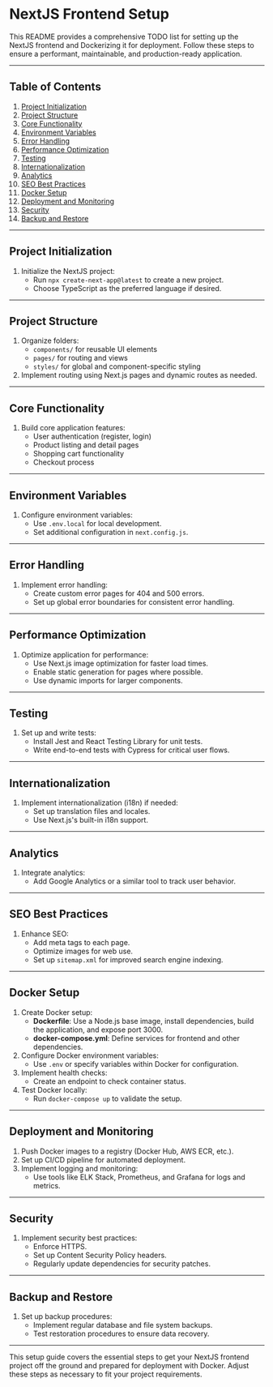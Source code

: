 # NextJS Frontend Setup

This README provides a comprehensive TODO list for setting up the NextJS frontend and Dockerizing it for deployment. Follow these steps to ensure a performant, maintainable, and production-ready application.

---

## Table of Contents

1. [Project Initialization](#project-initialization)
2. [Project Structure](#project-structure)
3. [Core Functionality](#core-functionality)
4. [Environment Variables](#environment-variables)
5. [Error Handling](#error-handling)
6. [Performance Optimization](#performance-optimization)
7. [Testing](#testing)
8. [Internationalization](#internationalization)
9. [Analytics](#analytics)
10. [SEO Best Practices](#seo-best-practices)
11. [Docker Setup](#docker-setup)
12. [Deployment and Monitoring](#deployment-and-monitoring)
13. [Security](#security)
14. [Backup and Restore](#backup-and-restore)

---

## Project Initialization

1. Initialize the NextJS project:
   - Run `npx create-next-app@latest` to create a new project.
   - Choose TypeScript as the preferred language if desired.

---

## Project Structure

1. Organize folders:
   - `components/` for reusable UI elements
   - `pages/` for routing and views
   - `styles/` for global and component-specific styling
2. Implement routing using Next.js pages and dynamic routes as needed.

---

## Core Functionality

1. Build core application features:
   - User authentication (register, login)
   - Product listing and detail pages
   - Shopping cart functionality
   - Checkout process

---

## Environment Variables

1. Configure environment variables:
   - Use `.env.local` for local development.
   - Set additional configuration in `next.config.js`.

---

## Error Handling

1. Implement error handling:
   - Create custom error pages for 404 and 500 errors.
   - Set up global error boundaries for consistent error handling.

---

## Performance Optimization

1. Optimize application for performance:
   - Use Next.js image optimization for faster load times.
   - Enable static generation for pages where possible.
   - Use dynamic imports for larger components.

---

## Testing

1. Set up and write tests:
   - Install Jest and React Testing Library for unit tests.
   - Write end-to-end tests with Cypress for critical user flows.

---

## Internationalization

1. Implement internationalization (i18n) if needed:
   - Set up translation files and locales.
   - Use Next.js's built-in i18n support.

---

## Analytics

1. Integrate analytics:
   - Add Google Analytics or a similar tool to track user behavior.

---

## SEO Best Practices

1. Enhance SEO:
   - Add meta tags to each page.
   - Optimize images for web use.
   - Set up `sitemap.xml` for improved search engine indexing.

---

## Docker Setup

1. Create Docker setup:
   - **Dockerfile**: Use a Node.js base image, install dependencies, build the application, and expose port 3000.
   - **docker-compose.yml**: Define services for frontend and other dependencies.
2. Configure Docker environment variables:
   - Use `.env` or specify variables within Docker for configuration.
3. Implement health checks:
   - Create an endpoint to check container status.
4. Test Docker locally:
   - Run `docker-compose up` to validate the setup.

---

## Deployment and Monitoring

1. Push Docker images to a registry (Docker Hub, AWS ECR, etc.).
2. Set up CI/CD pipeline for automated deployment.
3. Implement logging and monitoring:
   - Use tools like ELK Stack, Prometheus, and Grafana for logs and metrics.

---

## Security

1. Implement security best practices:
   - Enforce HTTPS.
   - Set up Content Security Policy headers.
   - Regularly update dependencies for security patches.

---

## Backup and Restore

1. Set up backup procedures:
   - Implement regular database and file system backups.
   - Test restoration procedures to ensure data recovery.

---

This setup guide covers the essential steps to get your NextJS frontend project off the ground and prepared for deployment with Docker. Adjust these steps as necessary to fit your project requirements.